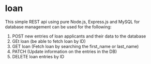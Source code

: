 # loan
This simple REST api using pure Node.js, Express.js and MySQL for database management can be used for the following:
1. POST new entries of loan applicants and their data to the database
2. GEt loan (be able to fetch loan by ID)
3. GET loan (Fetch loan by searching the first_name or last_name)
4. PATCH (Update information on the entries in the DB)
5. DELETE loan entries by ID
